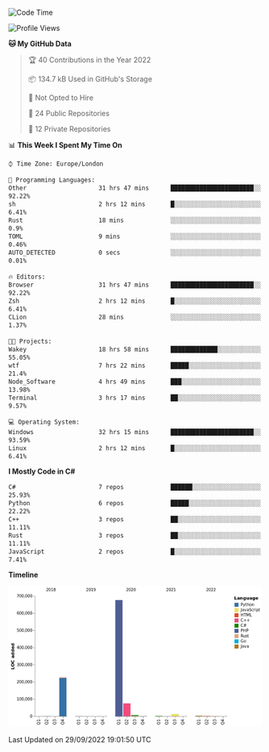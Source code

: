 <!--START_SECTION:waka-->
![Code Time](http://img.shields.io/badge/Code%20Time-280%20hrs%2015%20mins-blue)

![Profile Views](http://img.shields.io/badge/Profile%20Views-12-blue)

**🐱 My GitHub Data** 

> 🏆 40 Contributions in the Year 2022
 > 
> 📦 134.7 kB Used in GitHub's Storage 
 > 
> 🚫 Not Opted to Hire
 > 
> 📜 24 Public Repositories 
 > 
> 🔑 12 Private Repositories  
 > 
📊 **This Week I Spent My Time On** 

```text
⌚︎ Time Zone: Europe/London

💬 Programming Languages: 
Other                    31 hrs 47 mins      ███████████████████████░░   92.22% 
sh                       2 hrs 12 mins       █░░░░░░░░░░░░░░░░░░░░░░░░   6.41% 
Rust                     18 mins             ░░░░░░░░░░░░░░░░░░░░░░░░░   0.9% 
TOML                     9 mins              ░░░░░░░░░░░░░░░░░░░░░░░░░   0.46% 
AUTO_DETECTED            0 secs              ░░░░░░░░░░░░░░░░░░░░░░░░░   0.01%

🔥 Editors: 
Browser                  31 hrs 47 mins      ███████████████████████░░   92.22% 
Zsh                      2 hrs 12 mins       █░░░░░░░░░░░░░░░░░░░░░░░░   6.41% 
CLion                    28 mins             ░░░░░░░░░░░░░░░░░░░░░░░░░   1.37%

🐱‍💻 Projects: 
Wakey                    18 hrs 58 mins      █████████████░░░░░░░░░░░░   55.05% 
wtf                      7 hrs 22 mins       █████░░░░░░░░░░░░░░░░░░░░   21.4% 
Node_Software            4 hrs 49 mins       ███░░░░░░░░░░░░░░░░░░░░░░   13.98% 
Terminal                 3 hrs 17 mins       ██░░░░░░░░░░░░░░░░░░░░░░░   9.57%

💻 Operating System: 
Windows                  32 hrs 15 mins      ███████████████████████░░   93.59% 
Linux                    2 hrs 12 mins       █░░░░░░░░░░░░░░░░░░░░░░░░   6.41%

```

**I Mostly Code in C#** 

```text
C#                       7 repos             ██████░░░░░░░░░░░░░░░░░░░   25.93% 
Python                   6 repos             █████░░░░░░░░░░░░░░░░░░░░   22.22% 
C++                      3 repos             ██░░░░░░░░░░░░░░░░░░░░░░░   11.11% 
Rust                     3 repos             ██░░░░░░░░░░░░░░░░░░░░░░░   11.11% 
JavaScript               2 repos             █░░░░░░░░░░░░░░░░░░░░░░░░   7.41%

```


**Timeline**

![Chart not found](https://raw.githubusercontent.com/Jirubizu/Jirubizu/master/charts/bar_graph.png) 


 Last Updated on 29/09/2022 19:01:50 UTC
<!--END_SECTION:waka-->
